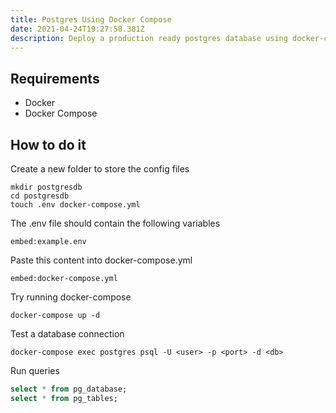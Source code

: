 ```yaml
---
title: Postgres Using Docker Compose
date: 2021-04-24T19:27:58.381Z
description: Deploy a production ready postgres database using docker-compose
---
```


## Requirements

- Docker
- Docker Compose

## How to do it

Create a new folder to store the config files

```shell
mkdir postgresdb
cd postgresdb
touch .env docker-compose.yml
```

The .env file should contain the following variables

`embed:example.env`

Paste this content into docker-compose.yml

`embed:docker-compose.yml`

Try running docker-compose

```shell
docker-compose up -d
```

Test a database connection

```shell
docker-compose exec postgres psql -U <user> -p <port> -d <db>
```

Run queries

```sql
select * from pg_database;
select * from pg_tables;
```
